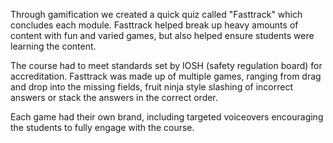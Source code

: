 Through gamification we created a quick quiz called "Fasttrack" which concludes each module. Fasttrack helped break up heavy amounts of content with fun and varied games, but also helped ensure students were learning the content.

The course had to meet standards set by IOSH (safety regulation board) for accreditation. Fasttrack was made up of multiple games, ranging from drag and drop into the missing fields, fruit ninja style slashing of incorrect answers or stack the answers in the correct order.

Each game had their own brand, including targeted voiceovers encouraging the students to fully engage with the course.
